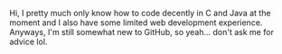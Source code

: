 Hi, I pretty much only know how to code decently in C and Java at the moment and I also have some limited web development experience. 
Anyways, I'm still somewhat new to GitHub, so yeah... don't ask me for advice lol.
